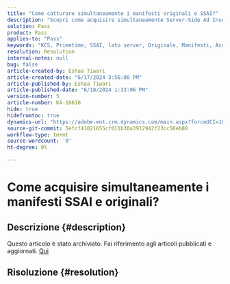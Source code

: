 ```yaml
---
title: "Come catturare simultaneamente i manifesti originali e SSAI?"
description: "Scopri come acquisire simultaneamente Server-Side Ad Insertion (SSAI) e Manifesti originali."
solution: Pass
product: Pass
applies-to: "Pass"
keywords: "KCS, Primetime, SSAI, lato server, Originale, Manifesti, Acquisizione, Apple TV, Riproduzione, Bootstrap, Base64, macOS, Proxy Windows, terminale, comando"
resolution: Resolution
internal-notes: null
bug: false
article-created-by: Eshaa Tiwari
article-created-date: "6/17/2024 3:56:08 PM"
article-published-by: Eshaa Tiwari
article-published-date: "6/18/2024 1:33:06 PM"
version-number: 5
article-number: KA-16610
hide: true
hidefromtoc: true
dynamics-url: "https://adobe-ent.crm.dynamics.com/main.aspx?forceUCI=1&pagetype=entityrecord&etn=knowledgearticle&id=73e31a17-c22c-ef11-840a-6045bd029b18"
source-git-commit: 5efcf41021655cf011b30a3912942f23cc56eb88
workflow-type: tm+mt
source-wordcount: '0'
ht-degree: 0%

---
```


# Come acquisire simultaneamente i manifesti SSAI e originali?

## Descrizione {#description}

Questo articolo è stato archiviato. Fai riferimento agli articoli pubblicati e aggiornati. [Qui](https://experienceleague.adobe.com/search.html?lang=it#sort=relevancy)

## Risoluzione {#resolution}

